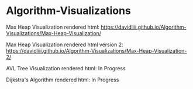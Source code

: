 # Algorithm-Visualizations
Max Heap Visualization rendered html: https://davidliii.github.io/Algorithm-Visualizations/Max-Heap-Visualization/

Max Heap Visualization rendered html version 2: https://davidliii.github.io/Algorithm-Visualizations/Max-Heap-Visualization-2/

AVL Tree Visualization rendered html: In Progress

Dijkstra's Algorithm rendered html: In Progress
